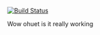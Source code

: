 [![Build Status](https://travis-ci.com/Fedya1998/fizzbuzz.svg?branch=master)](https://travis-ci.com/Fedya1998/fizzbuzz)

Wow ohuet is it really working